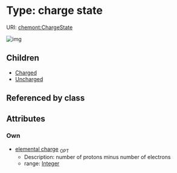 
# Type: charge state




URI: [chemont:ChargeState](http://w3id.org/chemontChargeState)


![img](http://yuml.me/diagram/nofunky;dir:TB/class/[Uncharged],[Charged],[ChargeState&#124;elemental_charge:integer%20%3F]^-[Uncharged],[ChargeState]^-[Charged])

## Children

 * [Charged](Charged.md)
 * [Uncharged](Uncharged.md)

## Referenced by class


## Attributes


### Own

 * [elemental charge](elemental_charge.md)  <sub>OPT</sub>
    * Description: number of protons minus number of electrons
    * range: [Integer](types/Integer.md)
